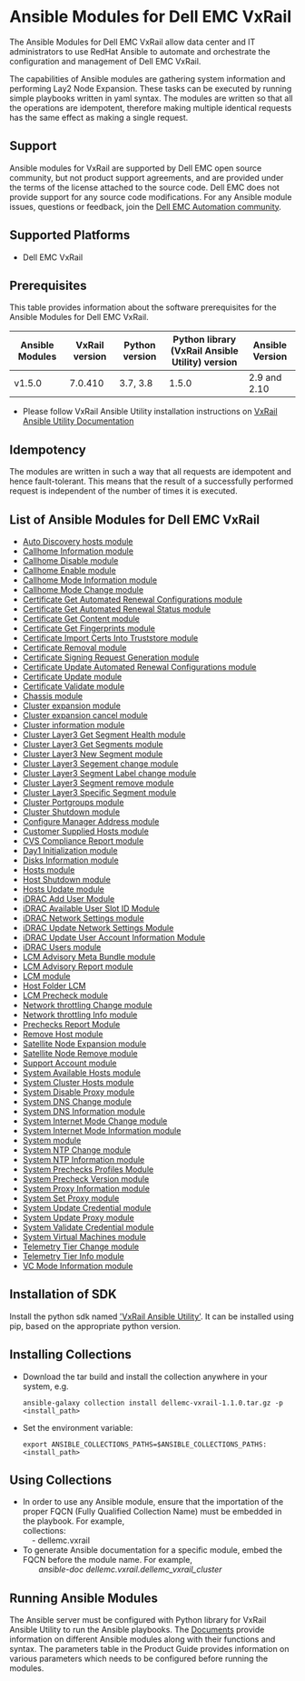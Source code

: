 # Ansible Modules for Dell EMC VxRail

The Ansible Modules for Dell EMC VxRail allow data center and IT administrators to use RedHat Ansible to automate and orchestrate the configuration and management of Dell EMC VxRail.

The capabilities of Ansible modules are gathering system information and performing Lay2 Node Expansion. These tasks can be executed by running simple playbooks written in yaml syntax. The modules are written so that all the operations are idempotent, therefore making multiple identical requests has the same effect as making a single request.

## Support
Ansible modules for VxRail are supported by Dell EMC open source community, but not product support agreements, and are provided under the terms of the license attached to the source code. Dell EMC does not provide support for any source code modifications. For any Ansible module issues, questions or feedback, join the [Dell EMC Automation community]( https://www.dell.com/community/Automation/bd-p/Automation ).

## Supported Platforms
  * Dell EMC VxRail

## Prerequisites
This table provides information about the software prerequisites for the Ansible Modules for Dell EMC VxRail.

| **Ansible Modules** | **VxRail version** | **Python version** | **Python library (VxRail Ansible Utility) version** | **Ansible Version** |
|---------------------|----------------|--------------------|----------------------------|-------------|
| v1.5.0 | 7.0.410 | 3.7, 3.8 | 1.5.0 | 2.9 and 2.10 |

  * Please follow VxRail Ansible Utility installation instructions on [VxRail Ansible Utility Documentation](https://github.com/dell/ansible-vxrail-utility)

## Idempotency
The modules are written in such a way that all requests are idempotent and hence fault-tolerant. This means that the result of a successfully performed request is independent of the number of times it is executed.

## List of Ansible Modules for Dell EMC VxRail
  * [Auto Discovery hosts module](./docs/Day1%20Auto%20Discovery%20Host%20Module.md)
  * [Callhome Information module](./docs/Callhome%20Information%20Module.md)
  * [Callhome Disable module](./docs/Callhome%20Disable%20Module.md)
  * [Callhome Enable module](./docs/Callhome%20Enable%20Module.md) 
  * [Callhome Mode Information module](./docs/Callhome%20Mode%20Information%20Module.md)
  * [Callhome Mode Change module](./docs/Callhome%20Mode%20Change%20Module.md)
  * [Certificate Get Automated Renewal Configurations module](./docs/Certificate%20Get%20Automated%20Renewal%20Configurations%20Module.md)
  * [Certificate Get Automated Renewal Status module](./docs/Certificate%20Get%20Automated%20Renewal%20Status%20Module.md)
  * [Certificate Get Content module](./docs/Certificate%20Get%20Content%20module.md)
  * [Certificate Get Fingerprints module](./docs/Certificate%20Get%20Fingerprints%20module.md)
  * [Certificate Import Certs Into Truststore module](./docs/Certificate%20Import%20Certs%20Into%20Truststore%20module.md)
  * [Certificate Removal module](./docs/Certificate%20Removal%20module.md)
  * [Certificate Signing Request Generation module](./docs/Certificate%20CSR%20Module.md)
  * [Certificate Update Automated Renewal Configurations module](./docs/Certificate%20Update%20Automated%20Renewal%20Configurations%20Module.md)
  * [Certificate Update module](./docs/Certificate%20Update%20Module.md)
  * [Certificate Validate module](./docs/Certificate%20Validation%20Module.md)
  * [Chassis module](./docs/Chassis%20Module.md)
  * [Cluster expansion module](./docs/Cluster%20Expansion%20Module.md)
  * [Cluster expansion cancel module](./docs/Cluster%20Expansion%20Cancel%20Module.md)
  * [Cluster information module](./docs/Cluster%20Info%20Module.md)
  * [Cluster Layer3 Get Segment Health module](./docs/Cluster%20Layer3%20Get%20Segment%20Health%20module.md)
  * [Cluster Layer3 Get Segments module](./docs/Cluster%20Layer3%20Get%20Segments%20module.md)
  * [Cluster Layer3 New Segment module](./docs/Cluster%20Layer3%20New%20Segment%20module.md)
  * [Cluster Layer3 Segement change module](./docs/Cluster%20Layer3%20Segment%20change%20module.md)
  * [Cluster Layer3 Segment Label change module](./docs/Cluster%20Layer3%20Segment%20Label%20change%20module.md)
  * [Cluster Layer3 Segment remove module](./docs/Cluster%20Layer3%20Segment%20remove%20module.md)
  * [Cluster Layer3 Specific Segment module](./docs/Cluster%20Layer3%20Specific%20Segment%20module.md)
  * [Cluster Portgroups module](./docs/System%20Cluster-Portgroups%20Module.md)
  * [Cluster Shutdown module](./docs/Cluster%20Shutdown%20Module.md)
  * [Configure Manager Address module](./docs/Configure%20Manager%20Address%20module.md)
  * [Customer Supplied Hosts module](./docs/Customer%20Supplied%20Hosts%20Module.md)
  * [CVS Compliance Report module](./docs/CVS%20Compliance%20Report%20Module.md)
  * [Day1 Initialization module](./docs/Day1%20Initialization%20Module.md)
  * [Disks Information module](./docs/Disks%20Information%20Module.md)
  * [Hosts module](./docs/Hosts%20Module.md)
  * [Host Shutdown module](./docs/Host%20Shutdown%20Module.md)
  * [Hosts Update module](./docs/Hosts%20Update%20Module.md)
  * [iDRAC Add User Module](./docs/iDRAC%20Add%20User%20Module.md)
  * [iDRAC Available User Slot ID Module](./docs/iDRAC%20Available%20User%20Slot%20ID%20Module.md)
  * [iDRAC Network Settings module](./docs/iDRAC%20Network%20Settings%20Module.md)
  * [iDRAC Update Network Settings Module](./docs/iDRAC%20Update%20Network%20Settings%20Module.md)
  * [iDRAC Update User Account Information Module](./docs/iDRAC%20Update%20User%20Account.md)
  * [iDRAC Users module](./docs/iDRAC%20Users%20Module.md)
  * [LCM Advisory Meta Bundle module](./docs/LCM%20Advisory%20Meta%20Bundle%20Module.md)
  * [LCM Advisory Report module](./docs/LCM%20Advisory%20Report%20Module.md)
  * [LCM module](./docs/LCM%20Module.md)
  * [Host Folder LCM](./docs/Host%20Folder%20LCM.md)
  * [LCM Precheck module](./docs/LCM%20Precheck%20Module.md)
  * [Network throttling Change module](./docs/Bandwidth%20Throttling%20Change%20Module.md)
  * [Network throttling Info module](./docs/Bandwidth%20Throttling%20Information%20Module.md)
  * [Prechecks Report Module](./docs/Prechecks%20Report%20Module.md)
  * [Remove Host module](./docs/Remove%20Host%20Module.md)
  * [Satellite Node Expansion module](./docs/Satellite%20Node%20Expansion%20Module.md)
  * [Satellite Node Remove module](./docs/Satellite%20Node%20Remove%20Module.md)
  * [Support Account module](./docs/Support%20Account%20Module.md)
  * [System Available Hosts module](./docs/System%20Available%20Hosts%20Module.md)
  * [System Cluster Hosts module](./docs/System%20Cluster%20Hosts%20Module.md)
  * [System Disable Proxy module](./docs/System%20Disable%20Proxy%20Module.md)
  * [System DNS Change module](./docs/DNS%20Change%20Module.md)
  * [System DNS Information module](./docs/DNS%20Information%20Module.md)
  * [System Internet Mode Change module](./docs/System%20Internet%20Mode%20Change%20Module.md)
  * [System Internet Mode Information module](./docs/System%20Internet%20Mode%20Information%20Module.md)
  * [System module](./docs/System%20Module.md)
  * [System NTP Change module](./docs/NTP%20Change%20Module.md)
  * [System NTP Information module](./docs/NTP%20Information%20Module.md)
  * [System Prechecks Profiles Module](./docs/System%20Prechecks%20Profiles%20Module.md)
  * [System Precheck Version module](./docs/System%20Precheck%20Version%20Module.md)
  * [System Proxy Information module](./docs/System%20Proxy%20Information%20Module.md)
  * [System Set Proxy module](./docs/System%20Set%20Proxy%20Module.md)
  * [System Update Credential module](./docs/System%20Update%20Credential%20Module.md)
  * [System Update Proxy module](./docs/System%20Update%20Proxy%20Module.md)
  * [System Validate Credential module](./docs/System%20Validate%20Credential%20Module.md)
  * [System Virtual Machines module](./docs/System%20Virtual%20Machines%20Module.md)
  * [Telemetry Tier Change module](./docs/Telemetry%20Tier%20Change%20Module.md)
  * [Telemetry Tier Info module](./docs/Telemetry%20Tier%20Information%20Module.md)
  * [VC Mode Information module](./docs/VC%20Mode%20Information%20Module.md)


## Installation of SDK

Install the python sdk named ['VxRail Ansible Utility'](https://github.com/dell/ansible-vxrail-utility). It can be installed using pip, based on the appropriate python version.

## Installing Collections

  * Download the tar build and install the collection anywhere in your system, e.g.

        ansible-galaxy collection install dellemc-vxrail-1.1.0.tar.gz -p <install_path>

  * Set the environment variable:

        export ANSIBLE_COLLECTIONS_PATHS=$ANSIBLE_COLLECTIONS_PATHS:<install_path>

## Using Collections

  * In order to use any Ansible module, ensure that the importation of the proper FQCN (Fully Qualified Collection Name) must be embedded in the playbook. For example,
 <br>collections:
 <br>&nbsp;&nbsp;&nbsp; - dellemc.vxrail
  * To generate Ansible documentation for a specific module, embed the FQCN before the module name. For example,
<br>&nbsp;&nbsp;&nbsp;&nbsp;&nbsp;&nbsp; *ansible-doc dellemc.vxrail.dellemc_vxrail_cluster*

## Running Ansible Modules

The Ansible server must be configured with Python library for VxRail Ansible Utility to run the Ansible playbooks. The [Documents]( https://github.com/dell/ansible-vxrail/tree/master/docs ) provide information on different Ansible modules along with their functions and syntax. The parameters table in the Product Guide provides information on various parameters which needs to be configured before running the modules.
